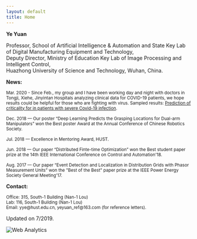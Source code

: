 ```yaml
---
layout: default
title: Home
---
```

<b>Ye Yuan</b>

<!-- <a href="https://scholar.google.com/citations?user=Jhj7LZUAAAAJ&hl=en">Citation</a> -->

<p>Professor, School of Artificial Intelligence & Automation and State Key Lab of Digital Manufacturing Equipment and Technology,<br  />
Deputy Director, Ministry of Education Key Lab of Image Processing and Intelligent Control, <br  />
Huazhong University of Science and Technology, Wuhan, China.</p>


<b>News:</b>

<p><small>Mar. 2020 - Since Feb., my group and I have been working day and night with doctors in Tongji, Xiehe, Jinyintan Hospitals analyzing clinical data for COVID-19 patients, we hope results could be helpful for those who are fighting with virus. Sampled results: <a href="https://www.medrxiv.org/content/10.1101/2020.02.27.20028027v2">Prediction of criticality for in patients with severe Covid-19 infection</a>.</small></p>
          
<p><small>Dec. 2018 — Our poster “Deep Learning Predicts the Grasping Locations for Dual-arm Manipulators” won the Best poster Award at the Annual Conference of Chinese Robotics Society.</small></p>

<p><small>Jul. 2018 — Excellence in Mentoring Award, HUST.</small></p>
          
<p><small>Jun. 2018 — Our paper “Distributed Finte-time Optimization” won the Best student paper prize at the 14th IEEE International Conference on Control and Automation'18.</small></p>

<p><small>Aug. 2017 — Our paper “Event Detection and Localization in Distribution Grids with Phasor Measurement Units” won the "Best of the Best" paper prize at the IEEE Power Energy Society General Meeting'17.</small></p>



<b>Contact:</b>

<p><small>Office: 315, South-1 Building (Nan-1 Lou) <br  />
Lab: 116, South-1 Building (Nan-1 Lou) <br  />
Email: yye@hust.edu.cn, yeyuan_ref@163.com (for reference letters).</small></p>

<span class="footercued">
Updated on 7/2019.<br />
<span>


<script type="text/javascript" id="clustrmaps" src="//cdn.clustrmaps.com/map_v2.js?u=7Veh&d=yguR5_G3NUuhN_gFSGtzaYE7LKn1yFCyVuc9_ytJA_o"></script>

<!-- Default Statcounter code for My website http://yy311.github.io/ -->
<script type="text/javascript">
var sc_project=11825762; 
var sc_invisible=1; 
var sc_security="1727e883"; 
var sc_https=1; 
var sc_remove_link=1; 
</script>
<script type="text/javascript"
src="https://www.statcounter.com/counter/counter.js" async></script>
<noscript><div class="statcounter"><img class="statcounter"
src="//c.statcounter.com/11825762/0/1727e883/1/" alt="Web
Analytics"></div></noscript>
<!-- End of Statcounter Code -->
